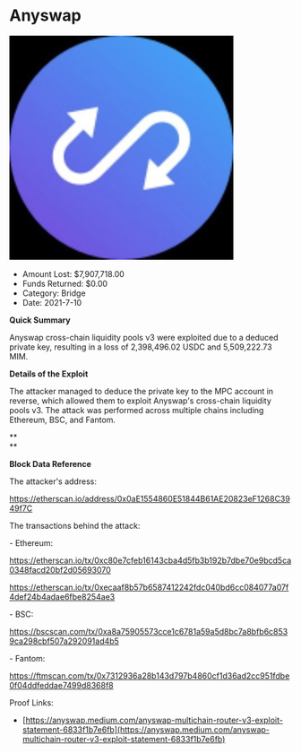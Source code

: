 # Anyswap
![Anyswap](/rektimages/Anyswap.png)
- Amount Lost: $7,907,718.00
- Funds Returned: $0.00
- Category: Bridge
- Date: 2021-7-10

**Quick Summary**

Anyswap cross-chain liquidity pools v3 were exploited due to a deduced private key, resulting in a loss of 2,398,496.02 USDC and 5,509,222.73 MIM.

  


 **Details of the Exploit**

The attacker managed to deduce the private key to the MPC account in reverse, which allowed them to exploit Anyswap's cross-chain liquidity pools v3. The attack was performed across multiple chains including Ethereum, BSC, and Fantom.

 **  
**

 **Block Data Reference**

  


The attacker's address:

https://etherscan.io/address/0x0aE1554860E51844B61AE20823eF1268C3949f7C

  


The transactions behind the attack:

  


\- Ethereum:

https://etherscan.io/tx/0xc80e7cfeb16143cba4d5fb3b192b7dbe70e9bcd5ca0348facd20bf2d05693070

  


https://etherscan.io/tx/0xecaaf8b57b6587412242fdc040bd6cc084077a07f4def24b4adae6fbe8254ae3

  


\- BSC:

https://bscscan.com/tx/0xa8a75905573cce1c6781a59a5d8bc7a8bfb6c8539ca298cbf507a292091ad4b5

  


\- Fantom:

https://ftmscan.com/tx/0x7312936a28b143d797b4860cf1d36ad2cc951fdbe0f04ddfeddae7499d8368f8


Proof Links:
- [https://anyswap.medium.com/anyswap-multichain-router-v3-exploit-statement-6833f1b7e6fb](https://anyswap.medium.com/anyswap-multichain-router-v3-exploit-statement-6833f1b7e6fb)


